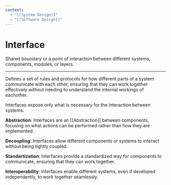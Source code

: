 ```yaml
---
context:
  - "[[System Design]]"
  - "[[Software Design]]"
---
```


# Interface

Shared boundary or a point of interaction between different systems, components, modules, or layers.

---

Defines a set of rules and protocols for how different parts of a system communicate with each other, ensuring that they can work together effectively without needing to understand the internal workings of eachother.

Interfaces expose only what is necessary for the interaction between systems.

**Abstraction**: Interfaces are an [[Abstraction]] between components, focusing on what actions can be performed rather than how they are implemented.

**Decoupling**: Interfaces allow different components or systems to interact without being tightly coupled.

**Standartization**: Interfaces provide a standardized way for components to communicate, ensuring that they can work together.

**Interoperability**: Interfaces enable different systems, even if developed independently, to work together seamlessly.
